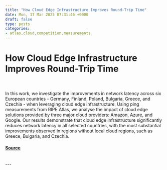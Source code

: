 ```yaml
---
title: "How Cloud Edge Infrastructure Improves Round-Trip Time"
date: Mon, 17 Mar 2025 07:31:46 +0000
draft: false
type: posts
categories: 
- atlas,cloud,competition,measurements
---
```

# How Cloud Edge Infrastructure Improves Round-Trip Time

<br/>

<br/>
In this work, we investigate the improvements in network latency across six European countries - Germany, Finland, Poland, Bulgaria, Greece, and Czechia - when leveraging cloud edge infrastructure. Using ping measurements from RIPE Atlas, we analyse the impact of cloud edge solutions provided by three major cloud providers: Amazon, Azure, and Google. Our results demonstrate that cloud edge infrastructure significantly reduces network latency in all selected countries, with the most substantial improvements observed in regions without local cloud regions, such as Greece, Bulgaria, and Czechia.

#### [Source](https://labs.ripe.net/author/katerina-lionta/how-cloud-edge-infrastructure-improves-round-trip-time/)

<br/>
---
